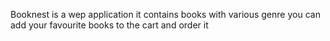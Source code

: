 Booknest is a wep application it contains books with various genre you can add your favourite books to  the cart and order it

